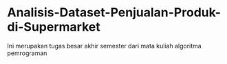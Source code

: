 # Analisis-Dataset-Penjualan-Produk-di-Supermarket
Ini merupakan tugas besar akhir semester dari mata kuliah algoritma pemrograman
